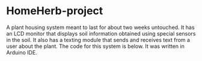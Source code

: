 # HomeHerb-project
A plant housing system meant to last for about two weeks untouched. It has an LCD monitor that displays soil information obtained using special sensors in the soil. It also has a texting module that sends and receives text from a user about the plant. The code for this system is below. It was written in Arduino IDE.
